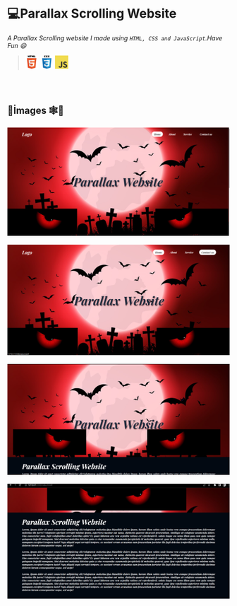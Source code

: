 # :computer:**Parallax Scrolling Website**
*A Parallax Scrolling website I made using `HTML, CSS and JavaScript`.Have Fun :smile:*
><img src="https://raw.githubusercontent.com/github/explore/80688e429a7d4ef2fca1e82350fe8e3517d3494d/topics/html/html.png" width="30">
><img src="https://raw.githubusercontent.com/github/explore/80688e429a7d4ef2fca1e82350fe8e3517d3494d/topics/css/css.png" width="30">
><img src="https://raw.githubusercontent.com/github/explore/80688e429a7d4ef2fca1e82350fe8e3517d3494d/topics/javascript/javascript.png" width="30">
<br><br>



## :camera_flash:İmages :spider_web::bat:
<img src="website-images/1.png"><br><br>
<img src="website-images/2.png"><br><br>
<img src="website-images/3.png"><br><br>
<img src="website-images/4.png"><br><br>